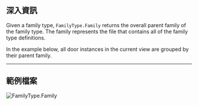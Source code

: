 ## 深入資訊
Given a family type, `FamilyType.Family` returns the overall parent family of the family type. The family represents the file that contains all of the family type definitions.

In the example below, all door instances in the current view are grouped by their parent family.
___
## 範例檔案

![FamilyType.Family](./Revit.Elements.FamilyType.Family_img.jpg)
